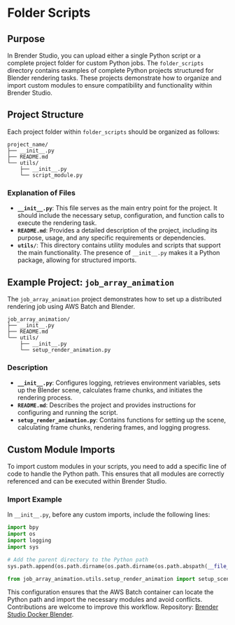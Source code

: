# Folder Scripts

## Purpose
In Brender Studio, you can upload either a single Python script or a complete project folder for custom Python jobs. The `folder_scripts` directory contains examples of complete Python projects structured for Blender rendering tasks. These projects demonstrate how to organize and import custom modules to ensure compatibility and functionality within Brender Studio.

## Project Structure
Each project folder within `folder_scripts` should be organized as follows:

```
project_name/
├── __init__.py
├── README.md
└── utils/
    ├── __init__.py
    └── script_module.py
```

### Explanation of Files
- **`__init__.py`**: This file serves as the main entry point for the project. It should include the necessary setup, configuration, and function calls to execute the rendering task.
- **`README.md`**: Provides a detailed description of the project, including its purpose, usage, and any specific requirements or dependencies.
- **`utils/`**: This directory contains utility modules and scripts that support the main functionality. The presence of `__init__.py` makes it a Python package, allowing for structured imports.

## Example Project: `job_array_animation`
The `job_array_animation` project demonstrates how to set up a distributed rendering job using AWS Batch and Blender.

```
job_array_animation/
├── __init__.py
├── README.md
└── utils/
    ├── __init__.py
    └── setup_render_animation.py
```

### Description
- **`__init__.py`**: Configures logging, retrieves environment variables, sets up the Blender scene, calculates frame chunks, and initiates the rendering process.
- **`README.md`**: Describes the project and provides instructions for configuring and running the script.
- **`setup_render_animation.py`**: Contains functions for setting up the scene, calculating frame chunks, rendering frames, and logging progress.

## Custom Module Imports
To import custom modules in your scripts, you need to add a specific line of code to handle the Python path. This ensures that all modules are correctly referenced and can be executed within Brender Studio. 

### Import Example

In `__init__.py`, before any custom imports, include the following lines:

```python
import bpy
import os
import logging
import sys

# Add the parent directory to the Python path
sys.path.append(os.path.dirname(os.path.dirname(os.path.abspath(__file__))))

from job_array_animation.utils.setup_render_animation import setup_scene, calculate_frame_chunk, render_animation, log_render_progress
```

This configuration ensures that the AWS Batch container can locate the Python path and import the necessary modules and avoid conflicts. Contributions are welcome to improve this workflow.
Repository: [Brender Studio Docker Blender](https://github.com/Brender-Studio/brender-studio-cdk/blob/main/docker_blender/app/app.py).
